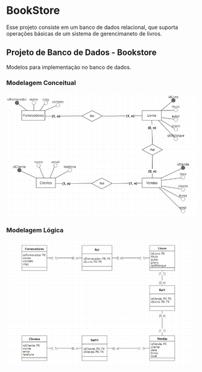# BookStore

Esse projeto consiste em um banco de dados relacional, que suporta operações básicas de um sistema de gerencimaneto de livros.

## Projeto de Banco de Dados - Bookstore

Modelos para implementação no banco de dados.

### Modelagem Conceitual

![](img/ModeloConceitual.png)

### Modelagem Lógica

![](img/ModeloLogico.png)